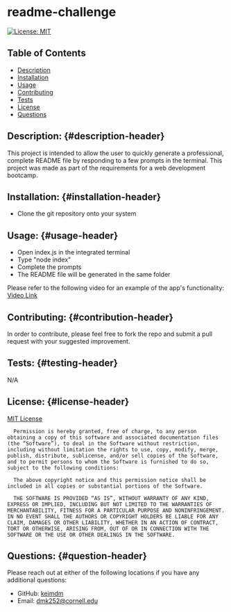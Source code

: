 # readme-challenge
[![License: MIT](https://img.shields.io/badge/License-MIT-yellow.svg)](https://opensource.org/licenses/MIT)
## Table of Contents
* [Description](#description-header)
* [Installation](#installation-header)
* [Usage](#usage-header)
* [Contributing](#contribution-header)
* [Tests](#testing-header)
* [License](#license-header)
* [Questions](#question-header)
## Description: {#description-header}
This project is intended to allow the user to quickly generate a professional, complete README file by responding to a few prompts in the terminal. This project was made as part of the requirements for a web development bootcamp.

## Installation: {#installation-header}
* Clone the git repository onto your system

## Usage: {#usage-header}
* Open index.js in the integrated terminal
* Type "node index"
* Complete the prompts
* The README file will be generated in the same folder

Please refer to the following video for an example of the app's functionality:
[Video Link](https://drive.google.com/file/d/1x1EvxN36sn6Zt36SKRC5EF42P3uyOwSX/view)

## Contributing: {#contribution-header}
In order to contribute, please feel free to fork the repo and submit a pull request with your suggested improvement.

## Tests: {#testing-header}
N/A

## License: {#license-header}
[MIT License](https://opensource.org/license/mit/)

      Permission is hereby granted, free of charge, to any person obtaining a copy of this software and associated documentation files (the “Software”), to deal in the Software without restriction, including without limitation the rights to use, copy, modify, merge, publish, distribute, sublicense, and/or sell copies of the Software, and to permit persons to whom the Software is furnished to do so, subject to the following conditions:
      
      The above copyright notice and this permission notice shall be included in all copies or substantial portions of the Software.
      
      THE SOFTWARE IS PROVIDED “AS IS”, WITHOUT WARRANTY OF ANY KIND, EXPRESS OR IMPLIED, INCLUDING BUT NOT LIMITED TO THE WARRANTIES OF MERCHANTABILITY, FITNESS FOR A PARTICULAR PURPOSE AND NONINFRINGEMENT. IN NO EVENT SHALL THE AUTHORS OR COPYRIGHT HOLDERS BE LIABLE FOR ANY CLAIM, DAMAGES OR OTHER LIABILITY, WHETHER IN AN ACTION OF CONTRACT, TORT OR OTHERWISE, ARISING FROM, OUT OF OR IN CONNECTION WITH THE SOFTWARE OR THE USE OR OTHER DEALINGS IN THE SOFTWARE.
      
      
## Questions: {#question-header}
Please reach out at either of the following locations if you have any additional questions:
* GitHub: [keimdm](https://github.com/keimdm)
* Email: dmk252@cornell.edu
